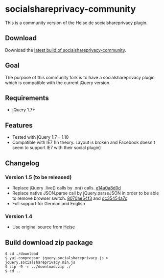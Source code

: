 socialshareprivacy-community
============================

This is a community version of the Heise.de socialshareprivacy plugin.

Download
--------
Download the [latest build of socialshareprivacy-community](https://github.com/webmaster128/socialshareprivacy-community/blob/master/download.zip?raw=true).

Goal
----
The purpose of this community fork is to have a socialshareprivacy plugin
which is compatible with the current jQuery version.

Requirements
------------
* jQuery 1.7+

Features
--------
* Tested with jQuery 1.7 – 1.10
* Compatible with IE7 (In theory. Layout is broken and Facebook doesn't seem to support IE7 with their social plugin)

Changelog
---------

### Version 1.5 (to be released)
* Replace jQuery .live() calls by .on() calls. [e14a0a8d0d](https://github.com/webmaster128/socialshareprivacy-community/commit/e14a0a8d0d8a462d3e81377e2b6877b38d7952c5)
* Replace native JSON.parse call by jQuery.parseJSON in order to be able to remove browser switch.
  [8070ae54f3](https://github.com/webmaster128/socialshareprivacy-community/commit/8070ae54f391e9392b4979f82658746a08b70c98) and
  [dc35454a7c](https://github.com/webmaster128/socialshareprivacy-community/commit/dc35454a7c6d0bd14b1bc8335a8a1bcf29cdb8c6)
* Full support for German and English

### Version 1.4
* Use original source from [Heise](http://www.heise.de/extras/socialshareprivacy/)

Build download zip package
--------------------------
```
$ cd ./download
$ yui-compressor jquery.socialshareprivacy.js > jquery.socialshareprivacy.min.js
$ zip -9 -r ../download.zip ./
$ cd ..
```

